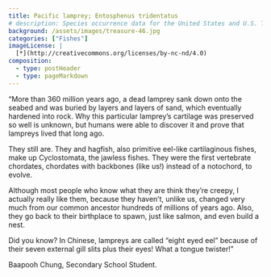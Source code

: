 ```yaml
---
title: Pacific lamprey; Entosphenus tridentatus
# description: Species occurrence data for the United States and U.S. Territories.
background: /assets/images/treasure-46.jpg
categories: ["Fishes"]
imageLicense: |
  [*](http://creativecommons.org/licenses/by-nc-nd/4.0)
composition:
  - type: postHeader
  - type: pageMarkdown
---
```


“More than 360 million years ago, a dead lamprey sank down onto the seabed and was buried by layers and layers of sand, which eventually hardened into rock. Why this particular lamprey’s cartilage was preserved so well is unknown, but humans were able to discover it and prove that lampreys lived that long ago.

They still are. They and hagfish, also primitive eel-like cartilaginous fishes, make up Cyclostomata, the jawless fishes. They were the first vertebrate chordates, chordates with backbones (like us!) instead of a notochord, to evolve.

Although most people who know what they are think they’re creepy, I actually really like them, because they haven’t, unlike us, changed very much from our common ancestor hundreds of millions of years ago. Also, they go back to their birthplace to spawn, just like salmon, and even build a nest.

Did you know? In Chinese, lampreys are called “eight eyed eel” because of their seven external gill slits plus their eyes! What a tongue twister!”

Baapooh Chung, Secondary School Student.